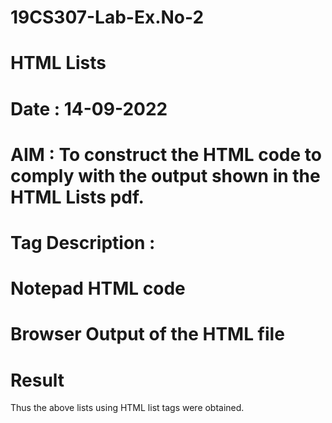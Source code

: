 # 19CS307-Lab-Ex.No-2
# HTML Lists
# Date : 14-09-2022
# AIM : To construct the HTML code to comply with the output shown in the HTML Lists pdf.
 

# Tag Description :











# Notepad HTML code






# Browser Output of the HTML file





# Result
Thus the above lists using HTML list tags were obtained.
 



